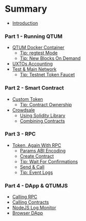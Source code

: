 # Summary

* [Introduction](README.md)

### Part 1 - Running QTUM

* [QTUM Docker Container](part1/qtum-docker.md)
  * [Tip: regtest Mode](part1/qtum-docker.md#running-regtest-mode)
  * [Tip: New Blocks On Demand](part1/qtum-docker.md#new-blocks-on-demand)
* [UXTOs Accounting](part1/uxtos-balances.md)
* [Test & Main Network]()
  * [Tip: Testnet Token Faucet]()

### Part 2 - Smart Contract

* [Custom Token]()
  * [Tip: Contract Ownership]()
* [Crowdsale]()
  * [Using Solidity Library]()
  * [Combining Contracts]()

### Part 3 - RPC

* [Token, Again With RPC]()
  * [Params ABI Encoding]()
  * [Create Contract]()
  * [Tip: Wait For Confirmations]()
  * [Send & Call]()
  * [Tip: Event Logs]()

### Part 4 - DApp & QTUMJS

* [Calling RPC]()
* [Calling Contracts]()
* [NodeJS Log Monitor]()
* [Browser DApp]()